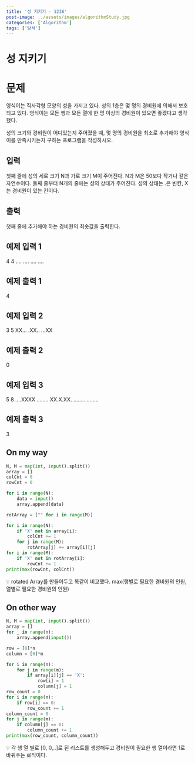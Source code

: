 ```yaml
---
title: '성 지키기 - 1236'
post-image: ../assets/images/algorithmStudy.jpg
categories: ['Algorithm']
tags: ['탐색']
---
```

# 성 지키기 
# 문제
영식이는 직사각형 모양의 성을 가지고 있다. 성의 1층은 몇 명의 경비원에 의해서 보호되고 있다. 영식이는 모든 행과 모든 열에 한 명 이상의 경비원이 있으면 좋겠다고 생각했다.

성의 크기와 경비원이 어디있는지 주어졌을 때, 몇 명의 경비원을 최소로 추가해야 영식이를 만족시키는지 구하는 프로그램을 작성하시오.

## 입력
첫째 줄에 성의 세로 크기 N과 가로 크기 M이 주어진다. N과 M은 50보다 작거나 같은 자연수이다. 둘째 줄부터 N개의 줄에는 성의 상태가 주어진다. 성의 상태는 .은 빈칸, X는 경비원이 있는 칸이다.

## 출력
첫째 줄에 추가해야 하는 경비원의 최솟값을 출력한다.

## 예제 입력 1
4 4
....
....
....
....
## 예제 출력 1
4
## 예제 입력 2
3 5
XX...
.XX..
...XX
## 예제 출력 2
0
## 예제 입력 3
5 8
....XXXX
........
XX.X.XX.
........
........
## 예제 출력 3
3

## On my way

```python
N, M = map(int, input().split())
array = []
colCnt = 0
rowCnt = 0

for i in range(N):
    data = input()
    array.append(data)

rotArray = ["" for i in range(M)]

for i in range(N):
    if 'X' not in array[i]:
        colCnt += 1
    for j in range(M):
        rotArray[j] += array[i][j]
for i in range(M):
    if 'X' not in rotArray[i]:
        rowCnt += 1
print(max(rowCnt, colCnt))
```
💡 rotated Array를 만들어두고 똑같이 비교했다.
max(행별로 필요한 경비원의 인원, 열별로 필요한 경비원의 인원)

## On other way

```python
N, M = map(int, input().split())
array = []
for _ in range(n):
    array.append(input())

row = [0]*n
column = [0]*m

for i in range(n):
    for j in range(m):
        if array[i][j] == 'X':
            row[i] = 1
            column[j] = 1
row_count = 0
for i in range(n):
    if row[i] == 0:
        row_count += 1
column_count = 0
for j in range(m):
    if column[j] == 0:
        column_count += 1
print(max(row_count, column_count))
```
💡 각 행 열 별로 [0, 0,..]로 된 리스트를 생성해두고 경비원이 필요한 행 열이라면 1로 바꿔주는 로직이다.